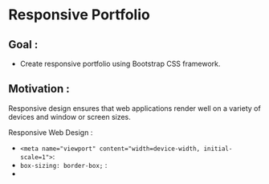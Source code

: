 # Responsive Portfolio

## Goal : 

* Create responsive portfolio using Bootstrap CSS framework.

## Motivation :

Responsive design ensures that web applications render well on a variety of devices and window or screen sizes.




Responsive Web Design :

* `<meta name="viewport" content="width=device-width, initial-scale=1">`: 
* `box-sizing: border-box;` : 
* 